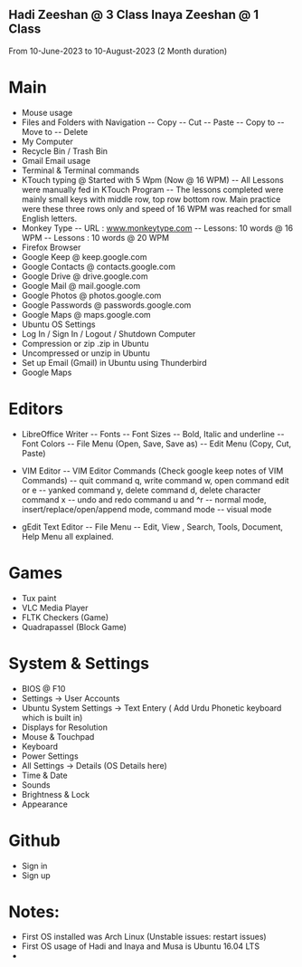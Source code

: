 Hadi Zeeshan @ 3 Class
Inaya Zeeshan @  1 Class
------
From 10-June-2023 to 10-August-2023
(2 Month duration)

Main 
=========

- Mouse usage
- Files and Folders with Navigation
  -- Copy
  -- Cut
  -- Paste
  -- Copy to
  -- Move to
  -- Delete
- My Computer
- Recycle Bin / Trash Bin
- Gmail Email usage 
- Terminal & Terminal commands
- KTouch typing @ Started with 5 Wpm (Now @ 16 WPM)
  -- All Lessons were manually fed in KTouch Program
  -- The lessons completed were mainly small keys with middle row, top row 
      bottom row. Main practice were these three rows only and speed of
      16 WPM was reached for small English letters.
- Monkey Type
  --  URL : www.monkeytype.com
  --  Lessons: 10 words @ 16 WPM
  -- Lessons :  10 words @ 20 WPM
- Firefox Browser
- Google Keep @  keep.google.com
- Google Contacts @ contacts.google.com
- Google Drive @ drive.google.com
- Google Mail @ mail.google.com
- Google Photos @ photos.google.com
- Google Passwords @ passwords.google.com 
- Google Maps @ maps.google.com 
- Ubuntu OS Settings
- Log In / Sign In / Logout /  Shutdown Computer
 - Compression or zip .zip in Ubuntu
- Uncompressed or unzip in Ubuntu
- Set up Email (Gmail) in Ubuntu using Thunderbird
- Google Maps


Editors
=======
- LibreOffice Writer
  -- Fonts
  -- Font Sizes
  -- Bold, Italic and underline
  -- Font Colors
  -- File Menu (Open, Save, Save as)
  -- Edit Menu (Copy, Cut, Paste)

- VIM Editor
 -- VIM Editor Commands (Check google keep notes of VIM Commands)
 -- quit command q, write command w, open command edit or e
 -- yanked command y, delete command d, delete character command x
 -- undo and redo command u and ^r
 -- normal mode, insert/replace/open/append mode, command mode
-- visual mode

- gEdit Text Editor
  -- File Menu
  -- Edit, View , Search, Tools, Document, Help Menu all explained.

Games 
========
- Tux paint
-  VLC Media Player
- FLTK Checkers (Game)
- Quadrapassel (Block Game)

System  & Settings
=============
- BIOS @ F10
- Settings -> User Accounts
- Ubuntu System Settings -> Text Entery ( Add Urdu Phonetic keyboard which is built in)
- Displays for Resolution
- Mouse & Touchpad
- Keyboard
- Power Settings
- All Settings -> Details (OS Details here)
- Time & Date
- Sounds
- Brightness & Lock
- Appearance

Github
=======
- Sign in
- Sign up

Notes:
=======
- First OS installed was Arch Linux (Unstable issues: restart issues)
- First OS usage of Hadi and Inaya and Musa is Ubuntu 16.04 LTS
- 
